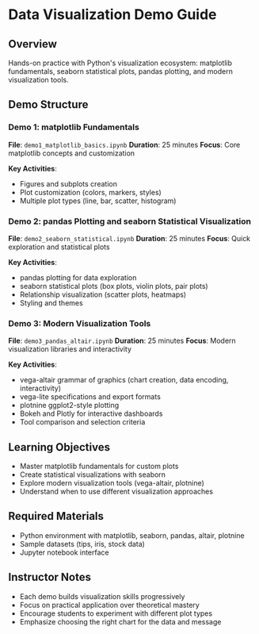 # Data Visualization Demo Guide

## Overview
Hands-on practice with Python's visualization ecosystem: matplotlib fundamentals, seaborn statistical plots, pandas plotting, and modern visualization tools.

## Demo Structure

### Demo 1: matplotlib Fundamentals
**File**: `demo1_matplotlib_basics.ipynb`
**Duration**: 25 minutes
**Focus**: Core matplotlib concepts and customization

**Key Activities**:
- Figures and subplots creation
- Plot customization (colors, markers, styles)
- Multiple plot types (line, bar, scatter, histogram)

### Demo 2: pandas Plotting and seaborn Statistical Visualization
**File**: `demo2_seaborn_statistical.ipynb`
**Duration**: 25 minutes
**Focus**: Quick exploration and statistical plots

**Key Activities**:
- pandas plotting for data exploration
- seaborn statistical plots (box plots, violin plots, pair plots)
- Relationship visualization (scatter plots, heatmaps)
- Styling and themes

### Demo 3: Modern Visualization Tools
**File**: `demo3_pandas_altair.ipynb`
**Duration**: 25 minutes
**Focus**: Modern visualization libraries and interactivity

**Key Activities**:
- vega-altair grammar of graphics (chart creation, data encoding, interactivity)
- vega-lite specifications and export formats
- plotnine ggplot2-style plotting
- Bokeh and Plotly for interactive dashboards
- Tool comparison and selection criteria

## Learning Objectives
- Master matplotlib fundamentals for custom plots
- Create statistical visualizations with seaborn
- Explore modern visualization tools (vega-altair, plotnine)
- Understand when to use different visualization approaches

## Required Materials
- Python environment with matplotlib, seaborn, pandas, altair, plotnine
- Sample datasets (tips, iris, stock data)
- Jupyter notebook interface

## Instructor Notes
- Each demo builds visualization skills progressively
- Focus on practical application over theoretical mastery
- Encourage students to experiment with different plot types
- Emphasize choosing the right chart for the data and message
